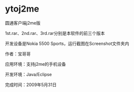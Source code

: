 ytoj2me
=======

圆通客户端j2me版

1st.rar、2nd.rar、3rd.rar分别是本软件的前三个版本

开发设备是Nokia 5500 Sports，运行截图在Screenshot文件夹内

作者：宝哥哥

应用环境：支持j2me的手机设备

开发环境：Java/Eclipse

完成时间：2009年5月31日